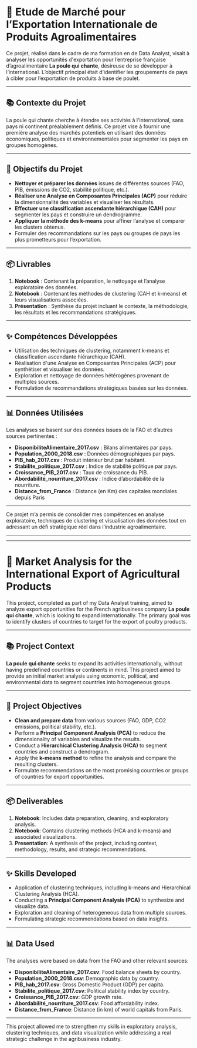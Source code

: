 # 🐔 Etude de Marché pour l’Exportation Internationale de Produits Agroalimentaires

Ce projet, réalisé dans le cadre de ma formation en de Data Analyst, visait à analyser les opportunités d'exportation pour l’entreprise française d’agroalimentaire **La poule qui chante**, désireuse de se développer à l’international. L’objectif principal était d’identifier les groupements de pays à cibler pour l’exportation de produits à base de poulet.

---

## 📚 Contexte du Projet  
La poule qui chante cherche à étendre ses activités à l'international, sans pays ni continent préalablement définis. Ce projet vise à fournir une première analyse des marchés potentiels en utilisant des données économiques, politiques et environnementales pour segmenter les pays en groupes homogènes.

---

## 🎯 Objectifs du Projet  
- **Nettoyer et préparer les données** issues de différentes sources (FAO, PIB, émissions de CO2, stabilité politique, etc.).  
- **Réaliser une Analyse en Composantes Principales (ACP)** pour réduire la dimensionnalité des variables et visualiser les résultats.  
- **Effectuer une classification ascendante hiérarchique (CAH)** pour segmenter les pays et construire un dendrogramme.  
- **Appliquer la méthode des k-means** pour affiner l’analyse et comparer les clusters obtenus.  
- Formuler des recommandations sur les pays ou groupes de pays les plus prometteurs pour l’exportation.

---

## 📦 Livrables  
1. **Notebook** : Contenant la préparation, le nettoyage et l’analyse exploratoire des données.  
2. **Notebook** : Contenant les méthodes de clustering (CAH et k-means) et leurs visualisations associées.  
3. **Présentation** : Synthèse du projet incluant le contexte, la méthodologie, les résultats et les recommandations stratégiques.

---

## ✨ Compétences Développées  
- Utilisation des techniques de clustering, notamment k-means et classification ascendante hiérarchique (CAH).  
- Réalisation d'une Analyse en Composantes Principales (ACP) pour synthétiser et visualiser les données.  
- Exploration et nettoyage de données hétérogènes provenant de multiples sources.  
- Formulation de recommandations stratégiques basées sur les données.

---

## 📊 Données Utilisées  
Les analyses se basent sur des données issues de la FAO et d’autres sources pertinentes :  
- **DisponibiliteAlimentaire_2017.csv** : Bilans alimentaires par pays.  
- **Population_2000_2018.csv** : Données démographiques par pays.  
- **PIB_hab_2017.csv** : Produit intérieur brut par habitant.  
- **Stabilite_politique_2017.csv** : Indice de stabilité politique par pays.  
- **Croissance_PIB_2017.csv** : Taux de croissance du PIB.  
- **Abordabilité_nourriture_2017.csv** : Indice d’abordabilité de la nourriture.  
- **Distance_from_France** : Distance (en Km) des capitales mondiales depuis Paris

---

Ce projet m’a permis de consolider mes compétences en analyse exploratoire, techniques de clustering et visualisation des données tout en adressant un défi stratégique réel dans l’industrie agroalimentaire.


---

---


# 🐔 Market Analysis for the International Export of Agricultural Products

This project, completed as part of my Data Analyst training, aimed to analyze export opportunities for the French agribusiness company **La poule qui chante**, which is looking to expand internationally. The primary goal was to identify clusters of countries to target for the export of poultry products.

---

## 📚 Project Context
**La poule qui chante** seeks to expand its activities internationally, without having predefined countries or continents in mind. This project aimed to provide an initial market analysis using economic, political, and environmental data to segment countries into homogeneous groups.

---

## 🎯 Project Objectives
- **Clean and prepare data** from various sources (FAO, GDP, CO2 emissions, political stability, etc.).  
- Perform a **Principal Component Analysis (PCA)** to reduce the dimensionality of variables and visualize the results.  
- Conduct a **Hierarchical Clustering Analysis (HCA)** to segment countries and construct a dendrogram.  
- Apply the **k-means method** to refine the analysis and compare the resulting clusters.  
- Formulate recommendations on the most promising countries or groups of countries for export opportunities.

---

## 📦 Deliverables
1. **Notebook**: Includes data preparation, cleaning, and exploratory analysis.  
2. **Notebook**: Contains clustering methods (HCA and k-means) and associated visualizations.  
3. **Presentation**: A synthesis of the project, including context, methodology, results, and strategic recommendations.

---

## ✨ Skills Developed
- Application of clustering techniques, including k-means and Hierarchical Clustering Analysis (HCA).  
- Conducting a **Principal Component Analysis (PCA)** to synthesize and visualize data.  
- Exploration and cleaning of heterogeneous data from multiple sources.  
- Formulating strategic recommendations based on data insights.

---

## 📊 Data Used
The analyses were based on data from the FAO and other relevant sources:  
- **DisponibiliteAlimentaire_2017.csv**: Food balance sheets by country.  
- **Population_2000_2018.csv**: Demographic data by country.  
- **PIB_hab_2017.csv**: Gross Domestic Product (GDP) per capita.  
- **Stabilite_politique_2017.csv**: Political stability index by country.  
- **Croissance_PIB_2017.csv**: GDP growth rate.  
- **Abordabilité_nourriture_2017.csv**: Food affordability index.  
- **Distance_from_France**: Distance (in km) of world capitals from Paris.

---

This project allowed me to strengthen my skills in exploratory analysis, clustering techniques, and data visualization while addressing a real strategic challenge in the agribusiness industry.
